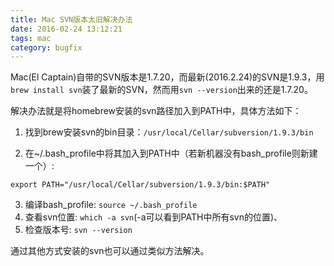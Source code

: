 ```yaml
---
title: Mac SVN版本太旧解决办法
date: 2016-02-24 13:12:21
tags: mac
category: bugfix
---
```


Mac(El Captain)自带的SVN版本是1.7.20，而最新(2016.2.24)的SVN是1.9.3，用`brew install svn`装了最新的SVN，然而用`svn --version`出来的还是1.7.20。

解决办法就是将homebrew安装的svn路径加入到PATH中，具体方法如下：

1. 找到brew安装svn的bin目录：`/usr/local/Cellar/subversion/1.9.3/bin`

2. 在~/.bash_profile中将其加入到PATH中（若新机器没有bash_profile则新建一个）:
```
export PATH="/usr/local/Cellar/subversion/1.9.3/bin:$PATH"
```

3. 编译bash_profile: `source ~/.bash_profile`
4. 查看svn位置: `which -a svn`(-a可以看到PATH中所有svn的位置)、
5. 检查版本号: `svn --version`

通过其他方式安装的svn也可以通过类似方法解决。
